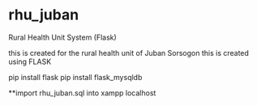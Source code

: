 # rhu_juban
Rural Health Unit System (Flask)

this is created for the rural health unit of Juban Sorsogon
this is created using FLASK 

pip install flask
pip install flask_mysqldb



**import rhu_juban.sql into xampp localhost
